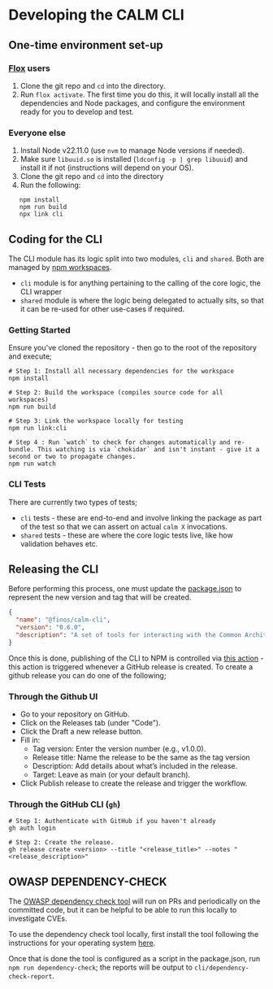 # Developing the CALM CLI

## One-time environment set-up

### [Flox](https://flox.dev) users

1. Clone the git repo and `cd` into the directory.
1. Run `flox activate`. The first time you do this, it will locally install all the dependencies and Node packages, and configure the environment ready for you to develop and test.

### Everyone else

1. Install Node v22.11.0 (use `nvm` to manage Node versions if needed).
1. Make sure `libuuid.so` is installed (`ldconfig -p | grep libuuid`) and install it if not (instructions will depend on your OS).
1. Clone the git repo and `cd` into the directory
1. Run the following:

```shell
   npm install
   npm run build
   npx link cli
```

## Coding for the CLI

The CLI module has its logic split into two modules, `cli` and `shared`. Both are managed by [npm workspaces](https://docs.npmjs.com/cli/v8/using-npm/workspaces).

- `cli` module is for anything pertaining to the calling of the core logic, the CLI wrapper
- `shared` module is where the logic being delegated to actually sits, so that it can be re-used for other use-cases if required.

### Getting Started

Ensure you've cloned the repository - then go to the root of the repository and execute;

```shell
# Step 1: Install all necessary dependencies for the workspace
npm install

# Step 2: Build the workspace (compiles source code for all workspaces)
npm run build

# Step 3: Link the workspace locally for testing
npm run link:cli

# Step 4 : Run `watch` to check for changes automatically and re-bundle. This watching is via `chokidar` and isn't instant - give it a second or two to propagate changes.
npm run watch
```

### CLI Tests

There are currently two types of tests;

- `cli` tests - these are end-to-end and involve linking the package as part of the test so that we can assert on actual `calm X` invocations.
- `shared` tests - these are where the core logic tests live, like how validation behaves etc.

## Releasing the CLI

Before performing this process, one must update the [package.json](package.json) to represent the new version and tag that will be created.

```json
{
  "name": "@finos/calm-cli",
  "version": "0.6.0",
  "description": "A set of tools for interacting with the Common Architecture Language Model (CALM)"
}
```

Once this is done, publishing of the CLI to NPM is controlled via [this action](https://github.com/finos/architecture-as-code/blob/main/.github/workflows/publish-cli-to-npm.yml) - this action is triggered whenever a GitHub release is created. To create a github release you can do one of the following;

### Through the Github UI

- Go to your repository on GitHub.
- Click on the Releases tab (under "Code").
- Click the Draft a new release button.
- Fill in:
  - Tag version: Enter the version number (e.g., v1.0.0).
  - Release title: Name the release to be the same as the tag version
  - Description: Add details about what’s included in the release.
  - Target: Leave as main (or your default branch).
- Click Publish release to create the release and trigger the workflow.

### Through the GitHub CLI (`gh`)

```shell
# Step 1: Authenticate with GitHub if you haven't already
gh auth login

# Step 2: Create the release.
gh release create <version> --title "<release_title>" --notes "<release_description>"
```

## OWASP DEPENDENCY-CHECK

The [OWASP dependency check tool](https://jeremylong.github.io/DependencyCheck/) will run on PRs and periodically on the committed code, but it can be helpful to be able to run this locally to investigate CVEs.

To use the dependency check tool locally, first install the tool following the instructions for your operating system [here](https://jeremylong.github.io/DependencyCheck/dependency-check-cli/index.html).

Once that is done the tool is configured as a script in the package.json, run `npm run dependency-check`; the reports will be output to `cli/dependency-check-report`.
